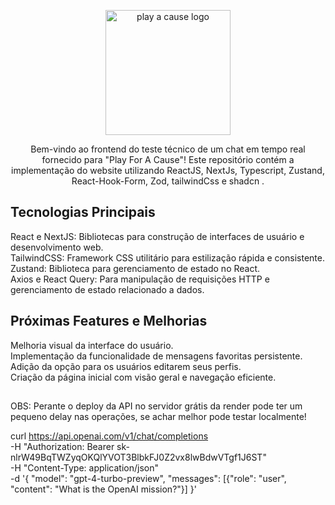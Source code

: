 <p align="center">
  <a href="http://nestjs.com/" target="blank"><img src="https://play.foracause.com.br/wp-content/uploads/2023/10/cropped-PFAC_Logo-5_page-0003.jpg" width="200" alt="play a cause logo" /></a>
</p>



  <p align="center">Bem-vindo ao frontend do teste técnico de um chat em tempo real fornecido para "Play For A Cause"! Este repositório contém a implementação do website utilizando  ReactJS, NextJs, Typescript, Zustand, React-Hook-Form, Zod, tailwindCss e shadcn  .</p>



## Tecnologias Principais

React e NextJS: Bibliotecas para construção de interfaces de usuário e desenvolvimento web. <br>
TailwindCSS: Framework CSS utilitário para estilização rápida e consistente. <br>
Zustand: Biblioteca para gerenciamento de estado no React. <br>
Axios e React Query: Para manipulação de requisições HTTP e gerenciamento de estado relacionado a dados.

## Próximas Features e Melhorias
Melhoria visual da interface do usuário.<br>
Implementação da funcionalidade de mensagens favoritas persistente.<br>
Adição da opção para os usuários editarem seus perfis.<br>
Criação da página inicial com visão geral e navegação eficiente.

##
OBS: Perante o deploy da API no servidor grátis da render pode ter um pequeno delay nas operações, se achar melhor pode testar localmente!







curl https://api.openai.com/v1/chat/completions \
 -H "Authorization: Bearer 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" \
 -H "Content-Type: application/json" \
 -d '{
 "model": "gpt-4-turbo-preview",
 "messages": [{"role": "user", "content": "What is the OpenAI mission?"}] 
 }'